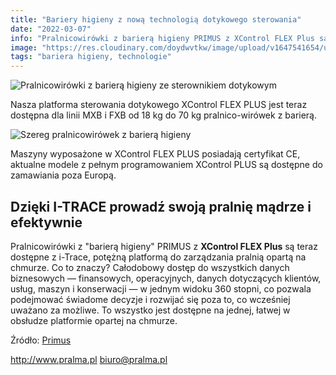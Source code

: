 ```yaml
---
title: "Bariery higieny z nową technologią dotykowego sterowania"
date: "2022-03-07"
info: "Pralnicowirówki z barierą higieny PRIMUS z XControl FLEX Plus są teraz dostępne z i-Trace, potężną platformą do zarządzania pralnią opartą na chmurze. Co to znaczy? Całodobowy dostęp do wszystkich danych biznesowych — finansowych, operacyjnych, danych dotyczących klientów, usług, maszyn i konserwacji — w jednym widoku 360 stopni, co pozwala podejmować świadome decyzje i rozwijać się poza to, co wcześniej uważano za możliwe. To wszystko jest dostępne na jednej, łatwej w obsłudze platformie opartej na chmurze."
image: "https://res.cloudinary.com/doydwvtkw/image/upload/v1647541654/uploads/posts/hygienic-barrier-with-touch-control_adocvu.webp"
tags: "bariera higieny, technologie"
---
```


![Pralnicowirówki z barierą higieny ze sterownikiem dotykowym](https://res.cloudinary.com/doydwvtkw/image/upload/v1647541654/uploads/posts/hygienic-barrier-with-touch-control_adocvu.webp)

Nasza platforma sterowania dotykowego XControl FLEX PLUS jest teraz dostępna dla linii MXB i FXB od 18 kg do 70 kg pralnico-wirówek z barierą.

![Szereg pralnicowirówek z barierą higieny](https://res.cloudinary.com/doydwvtkw/image/upload/v1647541653/uploads/posts/fxb-mxb-line_ntdfzq.webp)

Maszyny wyposażone w XControl FLEX PLUS posiadają certyfikat CE, aktualne modele z pełnym programowaniem XControl PLUS są dostępne do zamawiania poza Europą.

## Dzięki **I-TRACE** prowadź swoją pralnię mądrze i efektywnie

Pralnicowirówki z "barierą higieny" PRIMUS z **XControl FLEX Plus** są teraz dostępne z i-Trace, potężną platformą do zarządzania pralnią opartą na chmurze. Co to znaczy? Całodobowy dostęp do wszystkich danych biznesowych — finansowych, operacyjnych, danych dotyczących klientów, usług, maszyn i konserwacji — w jednym widoku 360 stopni, co pozwala podejmować świadome decyzje i rozwijać się poza to, co wcześniej uważano za możliwe. To wszystko jest dostępne na jednej, łatwej w obsłudze platformie opartej na chmurze.

Źródło: [Primus](https://primuslaundry.com/primus-barrier-machines-available-with-the-new-touch-control-technology)

<http://www.pralma.pl>
<biuro@pralma.pl>
